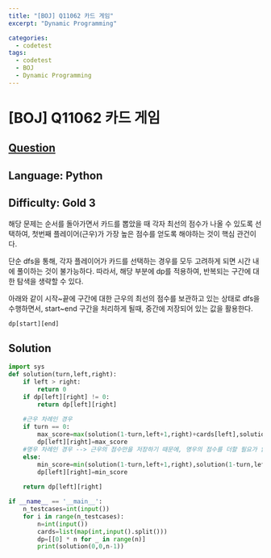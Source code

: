 ```yaml
---
title: "[BOJ] Q11062 카드 게임"
excerpt: "Dynamic Programming"

categories:
  - codetest
tags:
  - codetest
  - BOJ
  - Dynamic Programming
---
```

# [BOJ] Q11062 카드 게임
## [Question](https://www.acmicpc.net/problem/11062)
## Language: Python
## Difficulty: Gold 3

해당 문제는 순서를 돌아가면서 카드를 뽑았을 때 각자 최선의 점수가 나올 수 있도록 선택하여, 첫번째 플레이어(근우)가 가장 높은 점수를 얻도록 해야하는 것이 핵심 관건이다.

단순 dfs을 통해, 각자 플레이어가 카드를 선택하는 경우를 모두 고려하게 되면 시간 내에 풀이하는 것이 불가능하다. 따라서, 해당 부분에 dp를 적용하여, 반복되는 구간에 대한 탐색을 생략할 수 있다.

아래와 같이 시작~끝에 구간에 대한 근우의 최선의 점수를 보관하고 있는 상태로 dfs을 수행하면서, start~end 구간을 처리하게 될때, 중간에 저장되어 있는 값을 활용한다.

```
dp[start][end]
```


## Solution

```python
import sys
def solution(turn,left,right):
    if left > right:
        return 0
    if dp[left][right] != 0:
        return dp[left][right]
    
    #근우 차례인 경우
    if turn == 0:
        max_score=max(solution(1-turn,left+1,right)+cards[left],solution(1-turn,left,right-1)+cards[right])
        dp[left][right]=max_score
    #명우 차례인 경우 --> 근우의 점수만을 저장하기 때문에, 명우의 점수를 더할 필요가 없다.
    else:
        min_score=min(solution(1-turn,left+1,right),solution(1-turn,left,right-1))
        dp[left][right]=min_score
    
    return dp[left][right]

if __name__ == '__main__':
    n_testcases=int(input())
    for i in range(n_testcases):
        n=int(input())
        cards=list(map(int,input().split()))
        dp=[[0] * n for _ in range(n)]
        print(solution(0,0,n-1))
```